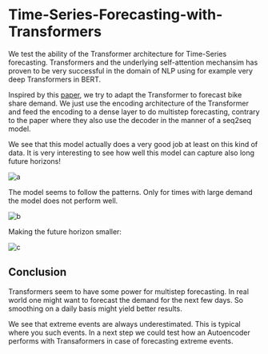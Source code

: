 # Time-Series-Forecasting-with-Transformers

We test the ability of the Transformer architecture for Time-Series forecasting. Transformers and the underlying self-attention mechansim has proven to be very successful in the domain of NLP using for example very deep Transformers in BERT.

Inspired by this [paper](https://arxiv.org/pdf/2001.08317.pdf), we try to adapt the Transformer to forecast bike share demand. We just use the encoding architecture of the Transformer and feed the encoding to a dense layer to do multistep forecasting, contrary to the paper where they also use the decoder in the manner of a seq2seq model. 

We see that this model actually does a very good job at least on this kind of data. It is very interesting to see how well this model can capture also long future horizons!

![a](https://github.com/chenkel-data/Time-Series-Forecasting-with-Transformers/blob/master/demand1.png)


The model seems to follow the patterns. Only for times with large demand the model does not perform well.

![b](https://github.com/chenkel-data/Time-Series-Forecasting-with-Transformers/blob/master/demand2.png)

Making the future horizon smaller:

![c](https://github.com/chenkel-data/Time-Series-Forecasting-with-Transformers/blob/master/demand3.png)


## Conclusion

Transformers seem to have some power for multistep forecasting. In real world one might want to forecast the demand for the next few days. So smoothing on a daily basis might yield better results.

We see that extreme events are always underestimated. This is typical where you such events. In a next step we could test how an Autoencoder performs with Transaformers in case of forecasting extreme events.
